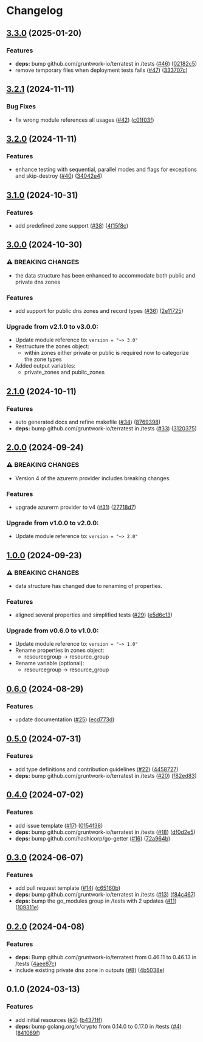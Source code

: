 # Changelog

## [3.3.0](https://github.com/CloudNationHQ/terraform-azure-pdns/compare/v3.2.1...v3.3.0) (2025-01-20)


### Features

* **deps:** bump github.com/gruntwork-io/terratest in /tests ([#46](https://github.com/CloudNationHQ/terraform-azure-pdns/issues/46)) ([02182c5](https://github.com/CloudNationHQ/terraform-azure-pdns/commit/02182c55ba11afe007d5c5e864be3baee7b1b669))
* remove temporary files when deployment tests fails ([#47](https://github.com/CloudNationHQ/terraform-azure-pdns/issues/47)) ([333707c](https://github.com/CloudNationHQ/terraform-azure-pdns/commit/333707c4aab988a997e12a525e65ca7fdb924a2a))

## [3.2.1](https://github.com/CloudNationHQ/terraform-azure-pdns/compare/v3.2.0...v3.2.1) (2024-11-11)


### Bug Fixes

* fix wrong module references all usages ([#42](https://github.com/CloudNationHQ/terraform-azure-pdns/issues/42)) ([c01f03f](https://github.com/CloudNationHQ/terraform-azure-pdns/commit/c01f03f8d68f850eceb9ea0c9fd18d03178658de))

## [3.2.0](https://github.com/CloudNationHQ/terraform-azure-pdns/compare/v3.1.0...v3.2.0) (2024-11-11)


### Features

* enhance testing with sequential, parallel modes and flags for exceptions and skip-destroy ([#40](https://github.com/CloudNationHQ/terraform-azure-pdns/issues/40)) ([34042e4](https://github.com/CloudNationHQ/terraform-azure-pdns/commit/34042e440d54939b6c5f1376fc9d7ac5f83d050a))

## [3.1.0](https://github.com/CloudNationHQ/terraform-azure-pdns/compare/v3.0.0...v3.1.0) (2024-10-31)


### Features

* add predefined zone support ([#38](https://github.com/CloudNationHQ/terraform-azure-pdns/issues/38)) ([4f15f8c](https://github.com/CloudNationHQ/terraform-azure-pdns/commit/4f15f8c7d5af1d2efef257d82a4216bac0555931))

## [3.0.0](https://github.com/CloudNationHQ/terraform-azure-pdns/compare/v2.1.0...v3.0.0) (2024-10-30)


### ⚠ BREAKING CHANGES

* the data structure has been enhanced to accommodate both public and private dns zones

### Features

* add support for public dns zones and record types ([#36](https://github.com/CloudNationHQ/terraform-azure-pdns/issues/36)) ([2e11725](https://github.com/CloudNationHQ/terraform-azure-pdns/commit/2e117251a16c237f3e925aa4508e71cd455e7887))

### Upgrade from v2.1.0 to v3.0.0:

- Update module reference to: `version = "~> 3.0"`
- Restructure the zones object:
  - within zones either private or public is required now to categorize the zone types
- Added output variables:
  - private_zones and public_zones

## [2.1.0](https://github.com/CloudNationHQ/terraform-azure-pdns/compare/v2.0.0...v2.1.0) (2024-10-11)


### Features

* auto generated docs and refine makefile ([#34](https://github.com/CloudNationHQ/terraform-azure-pdns/issues/34)) ([8769398](https://github.com/CloudNationHQ/terraform-azure-pdns/commit/87693980931fe0cca9a97cb2b783f7f6760dc172))
* **deps:** bump github.com/gruntwork-io/terratest in /tests ([#33](https://github.com/CloudNationHQ/terraform-azure-pdns/issues/33)) ([3120375](https://github.com/CloudNationHQ/terraform-azure-pdns/commit/3120375bd7a6227efbcc925a567c2d1336b1a0f8))

## [2.0.0](https://github.com/CloudNationHQ/terraform-azure-pdns/compare/v1.0.0...v2.0.0) (2024-09-24)


### ⚠ BREAKING CHANGES

* Version 4 of the azurerm provider includes breaking changes.

### Features

* upgrade azurerm provider to v4 ([#31](https://github.com/CloudNationHQ/terraform-azure-pdns/issues/31)) ([27718d7](https://github.com/CloudNationHQ/terraform-azure-pdns/commit/27718d75b0f5b1c46d26367fee542ccfb124d6be))

### Upgrade from v1.0.0 to v2.0.0:

- Update module reference to: `version = "~> 2.0"`

## [1.0.0](https://github.com/CloudNationHQ/terraform-azure-pdns/compare/v0.6.0...v1.0.0) (2024-09-23)


### ⚠ BREAKING CHANGES

* data structure has changed due to renaming of properties.

### Features

* aligned several properties and simplified tests ([#29](https://github.com/CloudNationHQ/terraform-azure-pdns/issues/29)) ([e5d6c13](https://github.com/CloudNationHQ/terraform-azure-pdns/commit/e5d6c13ad03791fc9e90b1e349a8ca89c8ecbece))

### Upgrade from v0.6.0 to v1.0.0:

- Update module reference to: `version = "~> 1.0"`
- Rename properties in zones object:
  - resourcegroup -> resource_group
- Rename variable (optional):
  - resourcegroup -> resource_group

## [0.6.0](https://github.com/CloudNationHQ/terraform-azure-pdns/compare/v0.5.0...v0.6.0) (2024-08-29)


### Features

* update documentation ([#25](https://github.com/CloudNationHQ/terraform-azure-pdns/issues/25)) ([ecd773d](https://github.com/CloudNationHQ/terraform-azure-pdns/commit/ecd773def4c508ad375f545e882a274e646c106d))

## [0.5.0](https://github.com/CloudNationHQ/terraform-azure-pdns/compare/v0.4.0...v0.5.0) (2024-07-31)


### Features

* add type definitions and contribution guidelines ([#22](https://github.com/CloudNationHQ/terraform-azure-pdns/issues/22)) ([4458727](https://github.com/CloudNationHQ/terraform-azure-pdns/commit/4458727ec7e3b4db19d4f179cdef680a8364b250))
* **deps:** bump github.com/gruntwork-io/terratest in /tests ([#20](https://github.com/CloudNationHQ/terraform-azure-pdns/issues/20)) ([f82ed83](https://github.com/CloudNationHQ/terraform-azure-pdns/commit/f82ed839adebb30eabbc752a928fb3bc53b59318))

## [0.4.0](https://github.com/CloudNationHQ/terraform-azure-pdns/compare/v0.3.0...v0.4.0) (2024-07-02)


### Features

* add issue template ([#17](https://github.com/CloudNationHQ/terraform-azure-pdns/issues/17)) ([0154f38](https://github.com/CloudNationHQ/terraform-azure-pdns/commit/0154f386b9a7c7d799addaa0e8f78e281d1446d7))
* **deps:** bump github.com/gruntwork-io/terratest in /tests ([#18](https://github.com/CloudNationHQ/terraform-azure-pdns/issues/18)) ([df0d2e5](https://github.com/CloudNationHQ/terraform-azure-pdns/commit/df0d2e57d67c946cd985dbf272e0ced46fb2eb12))
* **deps:** bump github.com/hashicorp/go-getter ([#16](https://github.com/CloudNationHQ/terraform-azure-pdns/issues/16)) ([72a964b](https://github.com/CloudNationHQ/terraform-azure-pdns/commit/72a964be99804ad7b2ca14c9640d6c85a1261675))

## [0.3.0](https://github.com/CloudNationHQ/terraform-azure-pdns/compare/v0.2.0...v0.3.0) (2024-06-07)


### Features

* add pull request template ([#14](https://github.com/CloudNationHQ/terraform-azure-pdns/issues/14)) ([c65160b](https://github.com/CloudNationHQ/terraform-azure-pdns/commit/c65160bd69973a6daa21f547ede41b9e794111c7))
* **deps:** bump github.com/gruntwork-io/terratest in /tests ([#13](https://github.com/CloudNationHQ/terraform-azure-pdns/issues/13)) ([f84c467](https://github.com/CloudNationHQ/terraform-azure-pdns/commit/f84c46760f1e32504b527eea6b5bd8d37ebb4019))
* **deps:** bump the go_modules group in /tests with 2 updates ([#11](https://github.com/CloudNationHQ/terraform-azure-pdns/issues/11)) ([109311e](https://github.com/CloudNationHQ/terraform-azure-pdns/commit/109311e1a82b44ab32f06168fecf41e917563d6b))

## [0.2.0](https://github.com/CloudNationHQ/terraform-azure-pdns/compare/v0.1.0...v0.2.0) (2024-04-08)


### Features

* **deps:** Bump github.com/gruntwork-io/terratest from 0.46.11 to 0.46.13 in /tests ([4aee87c](https://github.com/CloudNationHQ/terraform-azure-pdns/commit/4aee87c4399abb0b5603295760b2412c64f8ccc7))
* include existing private dns zone in outputs ([#8](https://github.com/CloudNationHQ/terraform-azure-pdns/issues/8)) ([4b5038e](https://github.com/CloudNationHQ/terraform-azure-pdns/commit/4b5038e21b8abfdc0710dc10f07d3299c22b8d44))

## 0.1.0 (2024-03-13)


### Features

* add initial resources ([#2](https://github.com/CloudNationHQ/terraform-azure-pdns/issues/2)) ([b4371ff](https://github.com/CloudNationHQ/terraform-azure-pdns/commit/b4371fffdd107c6ff1d27320c2301c315c0c577d))
* **deps:** bump golang.org/x/crypto from 0.14.0 to 0.17.0 in /tests ([#4](https://github.com/CloudNationHQ/terraform-azure-pdns/issues/4)) ([841069f](https://github.com/CloudNationHQ/terraform-azure-pdns/commit/841069f8e644ab0c163da84ce9c391f1d6aa4703))
